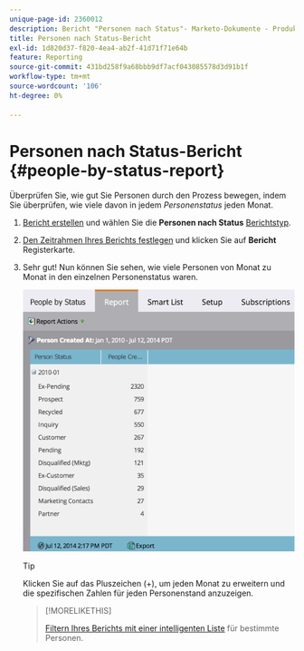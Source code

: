 ```yaml
---
unique-page-id: 2360012
description: Bericht "Personen nach Status"- Marketo-Dokumente - Produktdokumentation
title: Personen nach Status-Bericht
exl-id: 1d820d37-f820-4ea4-ab2f-41d71f71e64b
feature: Reporting
source-git-commit: 431bd258f9a68bbb9df7acf043085578d3d91b1f
workflow-type: tm+mt
source-wordcount: '106'
ht-degree: 0%

---
```


# Personen nach Status-Bericht {#people-by-status-report}

Überprüfen Sie, wie gut Sie Personen durch den Prozess bewegen, indem Sie überprüfen, wie viele davon in jedem _Personenstatus_ jeden Monat.

1. [Bericht erstellen](/help/marketo/product-docs/reporting/basic-reporting/creating-reports/create-a-report-in-a-program.md) und wählen Sie die **Personen nach Status** [Berichtstyp](/help/marketo/product-docs/reporting/basic-reporting/report-types/report-type-overview.md).

1. [Den Zeitrahmen Ihres Berichts festlegen](/help/marketo/product-docs/reporting/basic-reporting/editing-reports/change-a-report-time-frame.md) und klicken Sie auf **Bericht** Registerkarte.

1. Sehr gut! Nun können Sie sehen, wie viele Personen von Monat zu Monat in den einzelnen Personenstatus waren.

   ![](assets/image2017-3-27-11-3a17-3a4.png)

   >[!TIP]
   >
   >Klicken Sie auf das Pluszeichen (+), um jeden Monat zu erweitern und die spezifischen Zahlen für jeden Personenstand anzuzeigen.

   >[!MORELIKETHIS]
   >
   >[Filtern Ihres Berichts mit einer intelligenten Liste](/help/marketo/product-docs/reporting/basic-reporting/editing-reports/filter-people-in-a-report-with-a-smart-list.md) für bestimmte Personen.
